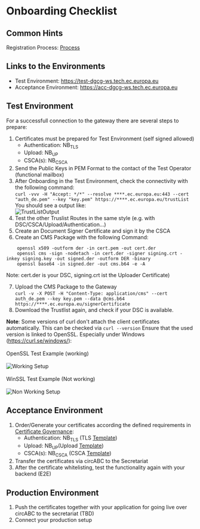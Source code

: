 # Onboarding Checklist

## Common Hints

Registration Process: [Process](https://github.com/eu-digital-green-certificates/dgc-overview/blob/main/guides/certificate-governance.md#31-registration-of-national-backends)

## Links to the Environments

- Test Environment: https://test-dgcg-ws.tech.ec.europa.eu
- Acceptance Environment: https://acc-dgcg-ws.tech.ec.europa.eu

## Test Environment

For a successfull connection to the gateway there are several steps to prepare: 

 1) Certificates must be prepared for Test Environment (self signed allowed)
    - Authentication: NB<sub>TLS</sub>
    - Upload:   NB<sub>UP</sub>
    - CSCA(s):  NB<sub>CSCA</sub>
 2) Send the Public Keys in PEM Format to the contact of the Test Operator (functional mailbox)
 3) After Onboarding in the Test Environment, check the connectivity with the following command:<br>
  ```curl -vvv -H "Accept: */*" --resolve ****.ec.europa.eu:443 --cert "auth_de.pem" --key "key.pem" https://****.ec.europa.eu/trustList``` <br>
    You should see a output like: <br>
    ![TrustListOutput](./../images/TrustListResult.PNG)
 4) Test the other Truslist Routes in the same style (e.g. with DSC/CSCA/Upload/Authentication...)
 5) Create an Document Signer Certificate and sign it by the CSCA
 6) Create an CMS Package with the following Command: 
  ``` 
      openssl x509 -outform der -in cert.pem -out cert.der
      openssl cms -sign -nodetach -in cert.der -signer signing.crt -inkey signing.key -out signed.der -outform DER -binary
      openssl base64 -in signed.der -out cms.b64 -e -A 
  ``` 
   Note: cert.der is your DSC, signing.crt ist the Uploader Certificate)
  
 7) Upload the CMS Package to the Gateway<br>
    ```curl -v -X POST -H "Content-Type: application/cms" --cert auth_de.pem --key key.pem --data @cms.b64 https://****.ec.europa.eu/signerCertificate``` <br>
 8) Download the Trustlist again, and check if your DSC is available.
 
 
**Note**: Some versions of curl don't attach the client certificates automatically. This can be checked via
``` curl --version ```
Ensure that the used version is linked to OpenSSL. Especially under Windows (https://curl.se/windows/): 
<br><br>
OpenSSL Test Example (working)<br>
<br>
![Working Setup](./images/OpenSSL.PNG)
<br><br>
WinSSL Test Example (Not working)
<br><br>
![Non Working Setup](./images/WinSSL.PNG)



## Acceptance Environment

1) Order/Generate your certificates according the defined requirements in [Certificate Governance](https://github.com/eu-digital-green-certificates/dgc-participating-countries/blob/main/gateway/OnboardingChecklist.md):
    - Authentication: NB<sub>TLS</sub> (TLS [Template](https://github.com/eu-digital-green-certificates/dgc-overview/blob/main/guides/certificate-governance.md#45national-backend-tls-client-authentication-nbtls))
    - Upload:   NB<sub>UP</sub>(Upload [Template](https://github.com/eu-digital-green-certificates/dgc-overview/blob/main/guides/certificate-governance.md#44upload-certificates-nbup))
    - CSCA(s):  NB<sub>CSCA</sub> (CSCA [Template](https://github.com/eu-digital-green-certificates/dgc-overview/blob/main/guides/certificate-governance.md#42csca-certificate-nbcsca))
2) Transfer the certificates via circABC to the Secretariat
3) After the certificate whitelisting, test the functionality again with your backend (E2E)


## Production Environment

1) Push the certificates together with your application for going live over circABC to the secretariat (TBD) 
2) Connect your production setup



    

